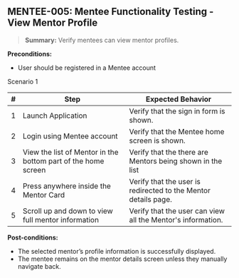 ## **MENTEE-005:** Mentee Functionality Testing - View Mentor Profile  

> **Summary:** Verify mentees can view mentor profiles.  <br>

**Preconditions:**  
- User should be registered in a Mentee account

Scenario 1 

 | \# | Step | Expected Behavior | 
 |----|------|-------------------| 
 |  1 |  Launch Application    | Verify that the sign in form is shown.   | 
 |  2 |  Login using Mentee account    | Verify that the Mentee home screen is shown.   | 
 |  3 |  View the list of Mentor in the bottom part of the home screen    | Verify that the there are Mentors being shown in the list   |  
 |  4 |  Press anywhere inside the Mentor Card    | Verify that the user is redirected to the Mentor details page.   | 
 |  5 |  Scroll up and down to view full mentor information    | Verify that the user can view all the Mentor's information.   | 

**Post-conditions:**  

 - The selected mentor’s profile information is successfully displayed.
 - The mentee remains on the mentor details screen unless they manually navigate back.
